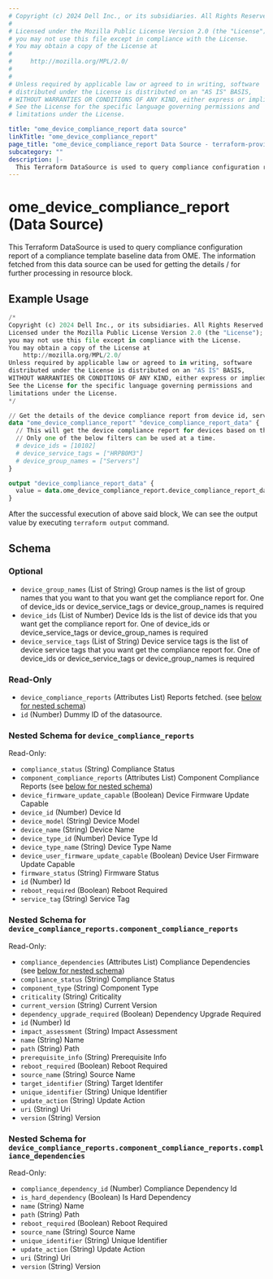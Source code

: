 ```yaml
---
# Copyright (c) 2024 Dell Inc., or its subsidiaries. All Rights Reserved.
# 
# Licensed under the Mozilla Public License Version 2.0 (the "License");
# you may not use this file except in compliance with the License.
# You may obtain a copy of the License at
# 
#     http://mozilla.org/MPL/2.0/
# 
# 
# Unless required by applicable law or agreed to in writing, software
# distributed under the License is distributed on an "AS IS" BASIS,
# WITHOUT WARRANTIES OR CONDITIONS OF ANY KIND, either express or implied.
# See the License for the specific language governing permissions and
# limitations under the License.

title: "ome_device_compliance_report data source"
linkTitle: "ome_device_compliance_report"
page_title: "ome_device_compliance_report Data Source - terraform-provider-ome"
subcategory: ""
description: |-
  This Terraform DataSource is used to query compliance configuration report of a compliance template baseline data from OME. The information fetched from this data source can be used for getting the details / for further processing in resource block.
---
```


# ome_device_compliance_report (Data Source)

This Terraform DataSource is used to query compliance configuration report of a compliance template baseline data from OME. The information fetched from this data source can be used for getting the details / for further processing in resource block.

## Example Usage

```terraform
/*
Copyright (c) 2024 Dell Inc., or its subsidiaries. All Rights Reserved.
Licensed under the Mozilla Public License Version 2.0 (the "License");
you may not use this file except in compliance with the License.
You may obtain a copy of the License at
    http://mozilla.org/MPL/2.0/
Unless required by applicable law or agreed to in writing, software
distributed under the License is distributed on an "AS IS" BASIS,
WITHOUT WARRANTIES OR CONDITIONS OF ANY KIND, either express or implied.
See the License for the specific language governing permissions and
limitations under the License.
*/

// Get the details of the device compliance report from device id, service tag or group name
data "ome_device_compliance_report" "device_compliance_report_data" {
  // This will get the device compliance report for devices based on the filters used. 
  // Only one of the below filters can be used at a time.
  # device_ids = [10102]
  # device_service_tags = ["HRPB0M3"]
  # device_group_names = ["Servers"]
}

output "device_compliance_report_data" {
  value = data.ome_device_compliance_report.device_compliance_report_data
}
```

After the successful execution of above said block, We can see the output value by executing `terraform output` command.

<!-- schema generated by tfplugindocs -->
## Schema

### Optional

- `device_group_names` (List of String) Group names is the list of group names that you want to that you want get the compliance report for. One of device_ids or device_service_tags or device_group_names is required
- `device_ids` (List of Number) Device Ids is the list of device ids that you want get the compliance report for. One of device_ids or device_service_tags or device_group_names is required
- `device_service_tags` (List of String) Device service tags is the list of device service tags that you want get the compliance report for. One of device_ids or device_service_tags or device_group_names is required

### Read-Only

- `device_compliance_reports` (Attributes List) Reports fetched. (see [below for nested schema](#nestedatt--device_compliance_reports))
- `id` (Number) Dummy ID of the datasource.

<a id="nestedatt--device_compliance_reports"></a>
### Nested Schema for `device_compliance_reports`

Read-Only:

- `compliance_status` (String) Compliance Status
- `component_compliance_reports` (Attributes List) Component Compliance Reports (see [below for nested schema](#nestedatt--device_compliance_reports--component_compliance_reports))
- `device_firmware_update_capable` (Boolean) Device Firmware Update Capable
- `device_id` (Number) Device Id
- `device_model` (String) Device Model
- `device_name` (String) Device Name
- `device_type_id` (Number) Device Type Id
- `device_type_name` (String) Device Type Name
- `device_user_firmware_update_capable` (Boolean) Device User Firmware Update Capable
- `firmware_status` (String) Firmware Status
- `id` (Number) Id
- `reboot_required` (Boolean) Reboot Required
- `service_tag` (String) Service Tag

<a id="nestedatt--device_compliance_reports--component_compliance_reports"></a>
### Nested Schema for `device_compliance_reports.component_compliance_reports`

Read-Only:

- `compliance_dependencies` (Attributes List) Compliance Dependencies (see [below for nested schema](#nestedatt--device_compliance_reports--component_compliance_reports--compliance_dependencies))
- `compliance_status` (String) Compliance Status
- `component_type` (String) Component Type
- `criticality` (String) Criticality
- `current_version` (String) Current Version
- `dependency_upgrade_required` (Boolean) Dependency Upgrade Required
- `id` (Number) Id
- `impact_assessment` (String) Impact Assessment
- `name` (String) Name
- `path` (String) Path
- `prerequisite_info` (String) Prerequisite Info
- `reboot_required` (Boolean) Reboot Required
- `source_name` (String) Source Name
- `target_identifier` (String) Target Identifer
- `unique_identifier` (String) Unique Identifier
- `update_action` (String) Update Action
- `uri` (String) Uri
- `version` (String) Version

<a id="nestedatt--device_compliance_reports--component_compliance_reports--compliance_dependencies"></a>
### Nested Schema for `device_compliance_reports.component_compliance_reports.compliance_dependencies`

Read-Only:

- `compliance_dependency_id` (Number) Compliance Dependency Id
- `is_hard_dependency` (Boolean) Is Hard Dependency
- `name` (String) Name
- `path` (String) Path
- `reboot_required` (Boolean) Reboot Required
- `source_name` (String) Source Name
- `unique_identifier` (String) Unique Identifier
- `update_action` (String) Update Action
- `uri` (String) Uri
- `version` (String) Version

